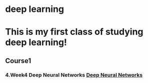 # deep learning

# This is my first class of studying deep learning!
## Course1
### 4.Week4 Deep Neural Networks [Deep Neural Networks](www.baidu.com)
 
